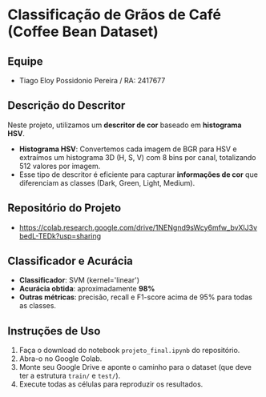 # Classificação de Grãos de Café (Coffee Bean Dataset)

## Equipe
- Tiago Eloy Possidonio Pereira / RA: 2417677

## Descrição do Descritor
Neste projeto, utilizamos um **descritor de cor** baseado em **histograma HSV**.  
- **Histograma HSV**: Convertemos cada imagem de BGR para HSV e extraímos um histograma 3D (H, S, V) com 8 bins por canal, totalizando 512 valores por imagem.  
- Esse tipo de descritor é eficiente para capturar **informações de cor** que diferenciam as classes (Dark, Green, Light, Medium).

## Repositório do Projeto
- https://colab.research.google.com/drive/1NENgnd9sWcy6mfw_bvXlJ3vbedL-TEDk?usp=sharing

## Classificador e Acurácia
- **Classificador**: SVM (kernel='linear')  
- **Acurácia obtida**: aproximadamente **98%**  
- **Outras métricas**: precisão, recall e F1-score acima de 95% para todas as classes.

## Instruções de Uso
1. Faça o download do notebook `projeto_final.ipynb` do repositório.
2. Abra-o no Google Colab.
3. Monte seu Google Drive e aponte o caminho para o dataset (que deve ter a estrutura `train/` e `test/`).
4. Execute todas as células para reproduzir os resultados.

